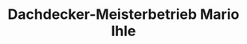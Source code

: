 ---
title: "Dachdecker-Meisterbetrieb Mario Ihle"
url: /bobritzsch-hilbersdorf/dachdecker-meisterbetrieb-mario-ihle/
shop: Basteln
---